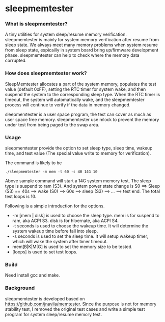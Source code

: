
# sleepmemtester
### What is sleepmemtester?
A tiny utilities for system sleep/resume memory verification. sleepmemtester is mainly for system memory verification after resume from sleep state. We always meet many memory problems when system resume from sleep state, espicailly in system board bring up/firmware development phase. sleepmemtester can help to check where the memory data corrupted. 
### How does sleepmemtester work?
SleepMemtester allocates a part of the system memory, populates the test value (default 0xFF), setting the RTC timer for system wake, and then suspend the system to the corresponding sleep type. When the RTC timer is timeout, the system will automatically wake, and the sleepmemtester process will continue to verify if the data in memory changed.

sleepmemtester is a user space program, the test can cover as much as user space free memory. sleepmemtester use mlock to prevent the memory under test from being paged to the swap area.
### Usage
sleepmemtester provide the option to set sleep type, sleep time, wakeup time, and test value (The special value write to memory for verification).

The command is likely to be

    ./sleepmemtester -m mem -t 60 -s 40 14G 10
  
  Above sample command will start a 14G system memory test. The sleep type is suspend to ram (S3). And system power state change is S0 ==> Sleep (S3) == 40s ==> wake (S0) ==> 60s ==> sleep (S3) ==> ... ==> test end. The total test loops is 10.
  
  Following is a simple introduction for the options.
  * -m [mem | disk]   is used to choose the sleep type. mem is for suspend to ram, aka ACPI S3. disk is for hibernate, aka ACPI S4. 
  * -t seconds        is used to choose the wakeup time. It will determine the system wakeup time before fall into sleep.
  * -s seconds        is used to set the sleep time. It will setup wakeup timer, which will wake the system after timer timeout.
  * mem[B|K|M|G]      is used to set the memory size to be tested. 
  * [loops]           is used to set test loops.
  
### Build
Need install gcc and make. 

### Background
sleepmemtester is developed based on https://github.com/jnavila/memtester. Since the purpose is not for memory stability test, I removed the original test cases and write a simple test program for system sleep/resume memory test. 
